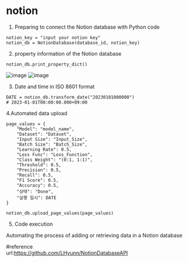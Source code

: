 # notion

1. Preparing to connect the Notion database with Python code
```database_id = "input your database id"
notion_key = "input your notion key"
notion_db = NotionDatabase(database_id, notion_key)
```

2. property information of the Notion database
```
notion_db.print_property_dict()
```
![image](https://github.com/user-attachments/assets/a8b9a7b3-2526-418c-8b7d-192a4635f6fa) ![image](https://github.com/user-attachments/assets/4ae3bfa8-cc6a-4ba3-8bce-caa198ac4489)

3. Date and time in ISO 8601 format
```
DATE = notion_db.transform_date("20230101000000")
# 2023-01-01T00:00:00.000+09:00
```

4.Automated data upload 
```
page_values = {
    "Model": "model_name",
    "Dataset": "Dataset",
    "Input Size": "Input_Size",
    "Batch Size": "Batch_Size",
    "Learning Rate": 0.5,
    "Loss Func": "Loss_Function",
    "Class Weight": "(0:1, 1:1)",
    "Threshold": 0.5,
    "Precision": 0.5,
    "Recall": 0.5,
    "F1 Score": 0.5,
    "Accuracy": 0.5,
    "상태": "Done",
    "실행 일시": DATE
}

notion_db.upload_page_values(page_values)
```

5. Code execution
   
Automating the process of adding or retrieving data in a Notion database

#reference   
url:https://github.com/LHyunn/NotionDatabaseAPI
